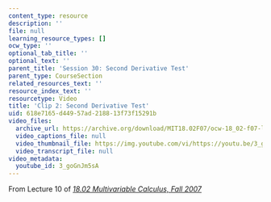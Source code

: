 ```yaml
---
content_type: resource
description: ''
file: null
learning_resource_types: []
ocw_type: ''
optional_tab_title: ''
optional_text: ''
parent_title: 'Session 30: Second Derivative Test'
parent_type: CourseSection
related_resources_text: ''
resource_index_text: ''
resourcetype: Video
title: 'Clip 2: Second Derivative Test'
uid: 618e7165-d449-57ad-2188-13f73f15291b
video_files:
  archive_url: https://archive.org/download/MIT18.02F07/ocw-18_02-f07-lec10_300k.mp4
  video_captions_file: null
  video_thumbnail_file: https://img.youtube.com/vi/https://youtu.be/3_goGnJm5sA/default.jpg
  video_transcript_file: null
video_metadata:
  youtube_id: 3_goGnJm5sA
---
```


From Lecture 10 of [_18.02 Multivariable Calculus, Fall 2007_](/courses/18-02-multivariable-calculus-fall-2007/video_galleries/video-lectures)